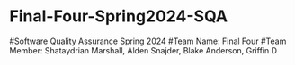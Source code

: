 # Final-Four-Spring2024-SQA
#Software Quality Assurance Spring 2024
#Team Name: Final Four
#Team Member: Shataydrian Marshall, Alden Snajder, Blake Anderson, Griffin D
